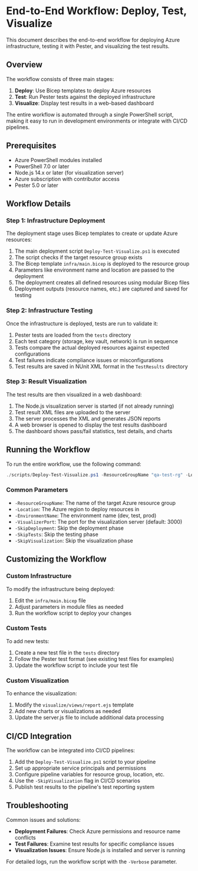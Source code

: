 # End-to-End Workflow: Deploy, Test, Visualize

This document describes the end-to-end workflow for deploying Azure infrastructure, testing it with Pester, and visualizing the test results.

## Overview

The workflow consists of three main stages:

1. **Deploy**: Use Bicep templates to deploy Azure resources
2. **Test**: Run Pester tests against the deployed infrastructure
3. **Visualize**: Display test results in a web-based dashboard

The entire workflow is automated through a single PowerShell script, making it easy to run in development environments or integrate with CI/CD pipelines.

## Prerequisites

- Azure PowerShell modules installed
- PowerShell 7.0 or later
- Node.js 14.x or later (for visualization server)
- Azure subscription with contributor access
- Pester 5.0 or later

## Workflow Details

### Step 1: Infrastructure Deployment

The deployment stage uses Bicep templates to create or update Azure resources:

1. The main deployment script `Deploy-Test-Visualize.ps1` is executed
2. The script checks if the target resource group exists
3. The Bicep template `infra/main.bicep` is deployed to the resource group
4. Parameters like environment name and location are passed to the deployment
5. The deployment creates all defined resources using modular Bicep files
6. Deployment outputs (resource names, etc.) are captured and saved for testing

### Step 2: Infrastructure Testing

Once the infrastructure is deployed, tests are run to validate it:

1. Pester tests are loaded from the `tests` directory
2. Each test category (storage, key vault, network) is run in sequence
3. Tests compare the actual deployed resources against expected configurations
4. Test failures indicate compliance issues or misconfigurations
5. Test results are saved in NUnit XML format in the `TestResults` directory

### Step 3: Result Visualization

The test results are then visualized in a web dashboard:

1. The Node.js visualization server is started (if not already running)
2. Test result XML files are uploaded to the server
3. The server processes the XML and generates JSON reports
4. A web browser is opened to display the test results dashboard
5. The dashboard shows pass/fail statistics, test details, and charts

## Running the Workflow

To run the entire workflow, use the following command:

```powershell
./scripts/Deploy-Test-Visualize.ps1 -ResourceGroupName "qa-test-rg" -Location "eastus"
```

### Common Parameters

- `-ResourceGroupName`: The name of the target Azure resource group
- `-Location`: The Azure region to deploy resources in
- `-EnvironmentName`: The environment name (dev, test, prod)
- `-VisualizerPort`: The port for the visualization server (default: 3000)
- `-SkipDeployment`: Skip the deployment phase
- `-SkipTests`: Skip the testing phase
- `-SkipVisualization`: Skip the visualization phase

## Customizing the Workflow

### Custom Infrastructure

To modify the infrastructure being deployed:

1. Edit the `infra/main.bicep` file
2. Adjust parameters in module files as needed
3. Run the workflow script to deploy your changes

### Custom Tests

To add new tests:

1. Create a new test file in the `tests` directory
2. Follow the Pester test format (see existing test files for examples)
3. Update the workflow script to include your test file

### Custom Visualization

To enhance the visualization:

1. Modify the `visualize/views/report.ejs` template
2. Add new charts or visualizations as needed
3. Update the server.js file to include additional data processing

## CI/CD Integration

The workflow can be integrated into CI/CD pipelines:

1. Add the `Deploy-Test-Visualize.ps1` script to your pipeline
2. Set up appropriate service principals and permissions
3. Configure pipeline variables for resource group, location, etc.
4. Use the `-SkipVisualization` flag in CI/CD scenarios
5. Publish test results to the pipeline's test reporting system

## Troubleshooting

Common issues and solutions:

- **Deployment Failures**: Check Azure permissions and resource name conflicts
- **Test Failures**: Examine test results for specific compliance issues
- **Visualization Issues**: Ensure Node.js is installed and server is running

For detailed logs, run the workflow script with the `-Verbose` parameter.
